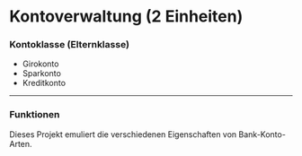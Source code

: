# Kontoverwaltung (2 Einheiten)

### Kontoklasse (Elternklasse)

- Girokonto
- Sparkonto
- Kreditkonto

---

### Funktionen
Dieses Projekt emuliert die verschiedenen Eigenschaften von Bank-Konto-Arten.